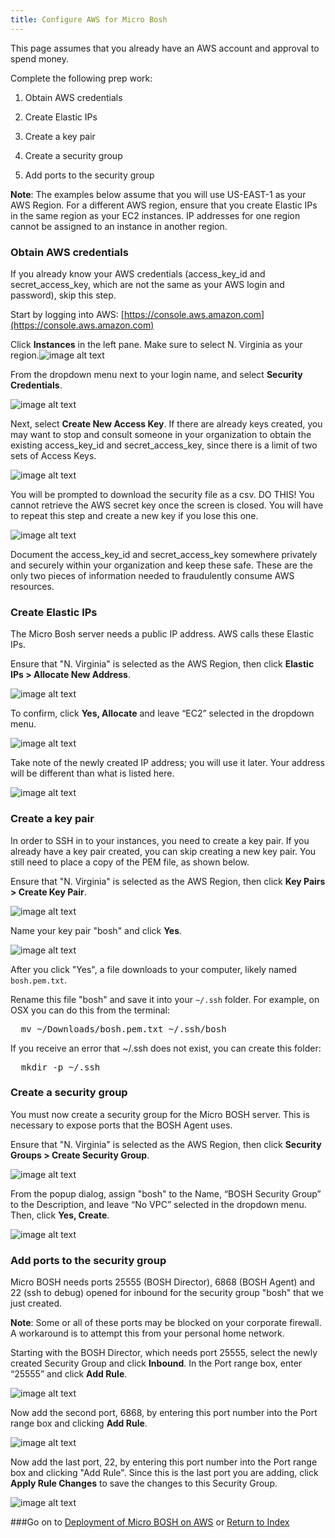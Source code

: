 ```yaml
---
title: Configure AWS for Micro Bosh
---
```


This page assumes that you already have an AWS account and approval
to spend money.

 Complete the following prep work:

1. Obtain AWS credentials

2. Create Elastic IPs

3. Create a key pair

4. Create a security group

5. Add ports to the security group

**Note**: The examples below assume that you will use US-EAST-1 as
 your AWS Region. For a different AWS region, ensure that you create Elastic IPs in the same region as your EC2 instances. IP addresses
for one region cannot be assigned to an instance in another region.

### Obtain AWS credentials

If you already know your AWS credentials (access\_key\_id and secret\_access\_key, which are not the same as your AWS login and password), skip this step.

Start by logging into AWS: [https://console.aws.amazon.com](https://console.aws.amazon.com)

Click **Instances** in the left pane. Make sure to select N. Virginia as your region.![image alt text](ec2/image_0.png)

From the dropdown menu next to your login name, and select **Security Credentials**.

![image alt text](ec2/image_1.png)

Next, select **Create New Access Key**. If there are already keys created, you may want to stop and consult someone in your organization to obtain the existing access\_key\_id and secret\_access\_key, since there is a limit of two sets of Access Keys.

![image alt text](ec2/image_2.png)

You will be prompted to download the security file as a csv. DO
THIS! You cannot retrieve the AWS secret key once the screen is
closed. You will have to repeat this step and create a new key if you
lose this one.

![image alt text](ec2/image_3.png)

Document the access\_key\_id and secret\_access\_key somewhere privately and securely within your organization and keep these safe. These are
the only two pieces of information needed to fraudulently consume AWS resources.

### Create Elastic IPs

The Micro Bosh server needs a public IP address. AWS calls these
Elastic IPs.

Ensure that "N. Virginia" is selected as the AWS Region, then click
**Elastic IPs > Allocate New Address**.

![image alt text](ec2/image_4.png)

To confirm, click **Yes, Allocate** and leave “EC2” selected in the
dropdown menu.

![image alt text](ec2/image_5.png)

Take note of the newly created IP address; you will use it later.
Your address will be different than what is listed here.

![image alt text](ec2/image_6.png)

### Create a key pair

In order to SSH in to your instances, you need to create a key pair.
If you already have a key pair created, you can skip creating a new
key pair. You still need to place a copy of the PEM file, as shown below.

Ensure that "N. Virginia" is selected as the AWS Region, then click
**Key Pairs > Create Key Pair**.

![image alt text](ec2/image_7.png)

Name your key pair "bosh" and click **Yes**.

![image alt text](ec2/image_8.png)

After you click "Yes", a file downloads to your computer, likely
named `bosh.pem.txt`.

Rename this file "bosh" and save it into your ``~/.ssh`` folder. For
example, on OSX you can do this from the terminal:

<pre class="terminal">
  mv ~/Downloads/bosh.pem.txt ~/.ssh/bosh
</pre>

If you receive an error that ~/.ssh does not exist, you can create
this folder:

<pre class="terminal">
  mkdir -p ~/.ssh
</pre>

### Create a security group

You must now create a security group for the Micro BOSH server. This
is necessary to expose ports that the BOSH Agent uses.

Ensure that "N. Virginia" is selected as the AWS Region, then click
**Security Groups > Create Security Group**.

![image alt text](ec2/image_9.png)

From the popup dialog, assign "bosh" to the Name, “BOSH Security Group” to the Description, and leave “No VPC” selected in the dropdown menu. Then, click **Yes, Create**.

![image alt text](ec2/image_10.png)

### Add ports to the security group

Micro BOSH needs ports 25555 (BOSH Director), 6868 (BOSH Agent) and
22 (ssh to debug) opened for inbound for the security group "bosh"
that we just created.

**Note**: Some or all of these ports may be blocked on your corporate
firewall. A workaround is to attempt this from your personal home
network.

Starting with the BOSH Director, which needs port 25555, select the newly created Security Group and click **Inbound**. In the Port range box, enter “25555” and click **Add Rule**.

![image alt text](ec2/image_11.png)

Now add the second port, 6868, by entering this port number into the Port range box and clicking **Add Rule**.

![image alt text](ec2/image_12.png)

Now add the last port, 22, by entering this port number into the Port
range box and clicking "Add Rule". Since this is the last port you
are adding, click **Apply Rule Changes** to save the changes to this Security Group.

![image alt text](ec2/image_13.png)

###Go on to [Deployment of Micro BOSH on AWS](./deploy_aws_micro_bosh.html) or [Return to Index](./index.html)